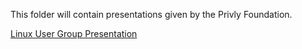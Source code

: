 This folder will contain presentations given by the Privly Foundation.

[Linux User Group Presentation](2013-01-15-OSU-LUG)
